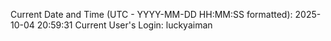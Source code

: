 Current Date and Time (UTC - YYYY-MM-DD HH:MM:SS formatted): 2025-10-04 20:59:31
Current User's Login: luckyaiman
